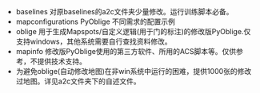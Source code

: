- baselines 对原baselines的a2c文件夹少量修改。运行训练脚本必备。
- mapconfigurations PyOblige 不同需求的配置示例
- oblige 用于生成Mapspots/自定义逻辑(用于门的标注)的修改版PyOblige.仅支持windows，其他系统需要自行查找资料修改。
- mapinfo 修改版PyOblige使用的第三方软件、所用的ACS脚本等。仅供参考，不提供技术支持。
- 为避免oblige(自动修改地图)在非win系统中运行的困难，提供1000张的修改过地图。详见a2c文件夹下的自述文件。
